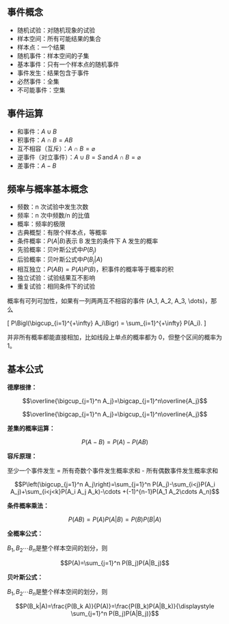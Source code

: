 ## 事件概念

- 随机试验：对随机现象的试验
- 样本空间：所有可能结果的集合
- 样本点：一个结果
- 随机事件：样本空间的子集
- 基本事件：只有一个样本点的随机事件
- 事件发生：结果包含于事件
- 必然事件：全集
- 不可能事件：空集

## 事件运算

- 和事件：$A\cup B$
- 积事件：$A\cap B=AB$
- 互不相容（互斥）：$A\cap B=\varnothing$
- 逆事件（对立事件）：$A\cup B=S\,\text{and}\, A\cap B=\varnothing$
- 差事件：$A-B$

## 频率与概率基本概念

- 频数：n 次试验中发生次数
- 频率：n 次中频数/n 的比值
- 概率：频率的极限
- 古典概型：有限个样本点，等概率
- 条件概率：$P(A|B)$表示 B 发生的条件下 A 发生的概率
- 先验概率：贝叶斯公式中$P(B_j)$
- 后验概率：贝叶斯公式中$P(B_j|A)$
- 相互独立：$P(AB)=P(A)P(B)$，积事件的概率等于概率的积
- 独立试验：试验结果互不影响
- 重复试验：相同条件下的试验

概率有可列可加性，如果有一列两两互不相容的事件 \(A_1, A_2, A_3, \dots\)，那么

\[
P\Bigl(\bigcup_{i=1}^{+\infty} A_i\Bigr) = \sum_{i=1}^{+\infty} P(A_i).
\]

并非所有概率都能直接相加，比如线段上单点的概率都为 0，但整个区间的概率为 1。

## 基本公式

**德摩根律：**

$$\overline{\bigcup_{j=1}^n A_j}=\bigcap_{j=1}^n\overline{A_j}$$

$$\overline{\bigcap_{j=1}^n A_j}=\bigcup_{j=1}^n\overline{A_j}$$

**差集的概率运算：**

$$P(A-B)=P(A)-P(AB)$$

**容斥原理：**

至少一个事件发生 = 所有奇数个事件发生概率求和 - 所有偶数事件发生概率求和

$$P\left(\bigcup_{j=1}^n A_j\right)=\sum_{j=1}^n P(A_j)-\sum_{i<j}P(A_i A_j)+\sum_{i<j<k}P(A_i A_j A_k)-\cdots +(-1)^{n-1}P(A_1 A_2\cdots A_n)$$

**条件概率乘法：**

$$P(AB)=P(A)P(A|B)=P(B)P(B|A)$$

**全概率公式：**

$B_1,B_2\cdots B_n$是整个样本空间的划分，则

$$P(A)=\sum_{j=1}^n P(B_j)P(A|B_j)$$

**贝叶斯公式：**

$B_1,B_2\cdots B_n$是整个样本空间的划分，则

$$P(B_k|A)=\frac{P(B_k A)}{P(A)}=\frac{P(B_k)P(A|B_k)}{\displaystyle \sum_{j=1}^n P(B_j)P(A|B_j)}$$
